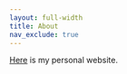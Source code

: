 ```yaml
---
layout: full-width
title: About
nav_exclude: true
---
```


[Here](https://www.cs.cmu.edu/~vcirik/) is my personal website.
